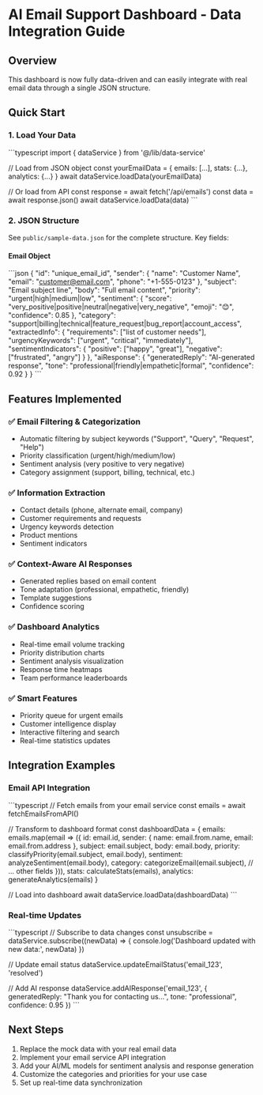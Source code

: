 # AI Email Support Dashboard - Data Integration Guide

## Overview
This dashboard is now fully data-driven and can easily integrate with real email data through a single JSON structure.

## Quick Start

### 1. Load Your Data
\`\`\`typescript
import { dataService } from '@/lib/data-service'

// Load from JSON object
const yourEmailData = { emails: [...], stats: {...}, analytics: {...} }
await dataService.loadData(yourEmailData)

// Or load from API
const response = await fetch('/api/emails')
const data = await response.json()
await dataService.loadData(data)
\`\`\`

### 2. JSON Structure
See `public/sample-data.json` for the complete structure. Key fields:

#### Email Object
\`\`\`json
{
  "id": "unique_email_id",
  "sender": {
    "name": "Customer Name",
    "email": "customer@email.com",
    "phone": "+1-555-0123"
  },
  "subject": "Email subject line",
  "body": "Full email content",
  "priority": "urgent|high|medium|low",
  "sentiment": {
    "score": "very_positive|positive|neutral|negative|very_negative",
    "emoji": "😊",
    "confidence": 0.85
  },
  "category": "support|billing|technical|feature_request|bug_report|account_access",
  "extractedInfo": {
    "requirements": ["list of customer needs"],
    "urgencyKeywords": ["urgent", "critical", "immediately"],
    "sentimentIndicators": {
      "positive": ["happy", "great"],
      "negative": ["frustrated", "angry"]
    }
  },
  "aiResponse": {
    "generatedReply": "AI-generated response",
    "tone": "professional|friendly|empathetic|formal",
    "confidence": 0.92
  }
}
\`\`\`

## Features Implemented

### ✅ Email Filtering & Categorization
- Automatic filtering by subject keywords ("Support", "Query", "Request", "Help")
- Priority classification (urgent/high/medium/low)
- Sentiment analysis (very positive to very negative)
- Category assignment (support, billing, technical, etc.)

### ✅ Information Extraction
- Contact details (phone, alternate email, company)
- Customer requirements and requests
- Urgency keywords detection
- Product mentions
- Sentiment indicators

### ✅ Context-Aware AI Responses
- Generated replies based on email content
- Tone adaptation (professional, empathetic, friendly)
- Template suggestions
- Confidence scoring

### ✅ Dashboard Analytics
- Real-time email volume tracking
- Priority distribution charts
- Sentiment analysis visualization
- Response time heatmaps
- Team performance leaderboards

### ✅ Smart Features
- Priority queue for urgent emails
- Customer intelligence display
- Interactive filtering and search
- Real-time statistics updates

## Integration Examples

### Email API Integration
\`\`\`typescript
// Fetch emails from your email service
const emails = await fetchEmailsFromAPI()

// Transform to dashboard format
const dashboardData = {
  emails: emails.map(email => ({
    id: email.id,
    sender: {
      name: email.from.name,
      email: email.from.address
    },
    subject: email.subject,
    body: email.body,
    priority: classifyPriority(email.subject, email.body),
    sentiment: analyzeSentiment(email.body),
    category: categorizeEmail(email.subject),
    // ... other fields
  })),
  stats: calculateStats(emails),
  analytics: generateAnalytics(emails)
}

// Load into dashboard
await dataService.loadData(dashboardData)
\`\`\`

### Real-time Updates
\`\`\`typescript
// Subscribe to data changes
const unsubscribe = dataService.subscribe((newData) => {
  console.log('Dashboard updated with new data:', newData)
})

// Update email status
dataService.updateEmailStatus('email_123', 'resolved')

// Add AI response
dataService.addAIResponse('email_123', {
  generatedReply: "Thank you for contacting us...",
  tone: "professional",
  confidence: 0.95
})
\`\`\`

## Next Steps
1. Replace the mock data with your real email data
2. Implement your email service API integration
3. Add your AI/ML models for sentiment analysis and response generation
4. Customize the categories and priorities for your use case
5. Set up real-time data synchronization
